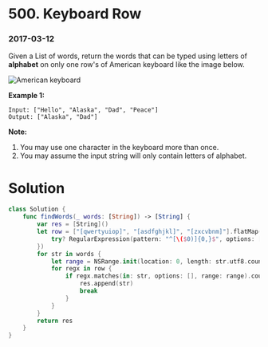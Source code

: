 # 500. Keyboard Row

### 2017-03-12

Given a List of words, return the words that can be typed using letters of **alphabet** on only one row's of American keyboard like the image below.

![American keyboard](https://leetcode.com/static/images/problemset/keyboard.png)

**Example 1:**

```
Input: ["Hello", "Alaska", "Dad", "Peace"]
Output: ["Alaska", "Dad"]

```

**Note:**

1. You may use one character in the keyboard more than once.
2. You may assume the input string will only contain letters of alphabet.



# Solution

```swift
class Solution {
    func findWords(_ words: [String]) -> [String] {
        var res = [String]()
        let row = ["[qwertyuiop]", "[asdfghjkl]", "[zxcvbnm]"].flatMap({
            try? RegularExpression(pattern: "^[\($0)]{0,}$", options: [.caseInsensitive])
        })
        for str in words {
            let range = NSRange.init(location: 0, length: str.utf8.count)
            for regx in row {
                if regx.matches(in: str, options: [], range: range).count > 0 {
                    res.append(str)
                    break
                }
            }
        }
        return res
    }
}
```

